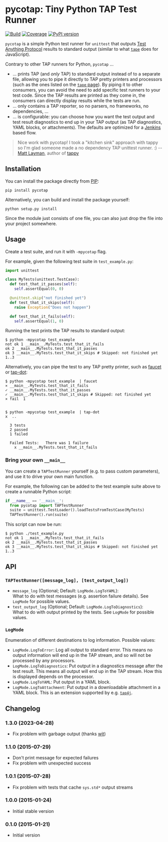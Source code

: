 # pycotap: Tiny Python TAP Test Runner

[![Build](https://github.com/remko/pycotap/actions/workflows/build.yml/badge.svg)](https://github.com/remko/pycotap/actions/workflows/build.yml)
[![Coverage](https://remko.github.io/pycotap/ci/coverage/coverage.svg)](https://remko.github.io/pycotap/ci/coverage)
[![PyPI
version](https://badge.fury.io/py/pycotap.svg)](https://badge.fury.io/py/pycotap)

`pycotap` is a simple Python test runner for `unittest` that outputs
[Test Anything Protocol](http://testanything.org) results to standard
output (similar to what [`tape`](https://www.npmjs.com/package/tape)
does for JavaScript).

Contrary to other TAP runners for Python, `pycotap` ...

- ... prints TAP (and *only* TAP) to standard output instead of to a
  separate file, allowing you to pipe it directly to TAP pretty printers
  and processors (such as the ones listed on the [`tape`
  page](https://www.npmjs.com/package/tape#pretty-reporters)). By piping
  it to other consumers, you can avoid the need to add specific test
  runners to your test code. Since the TAP results are printed as they
  come in, the consumers can directly display results while the tests
  are run.
- ... only contains a TAP reporter, so no parsers, no frameworks, no
  dependencies, ...
- ... is configurable: you can choose how you want the test output and
  test result diagnostics to end up in your TAP output (as TAP
  diagnostics, YAML blocks, or attachments). The defaults are optimized
  for a [Jenkins](http://jenkins-ci.org) based flow.

> Nice work with pycotap! I took a "kitchen sink" approach with tappy so
> I'm glad someone made a no dependency TAP unittest runner. :) -- [Matt
> Layman](http://www.mattlayman.com), author of
> [tappy](http://tappy.readthedocs.org/en/latest/)

## Installation

You can install the package directly from
[PIP](https://pypi.python.org):

    pip install pycotap

Alternatively, you can build and install the package yourself:

    python setup.py install

Since the module just consists of one file, you can also just drop the
file into your project somewhere.

## Usage

Create a test suite, and run it with `-mpycotap` flag.

For example, given the following test suite in `test_example.py`:

``` python
import unittest

class MyTests(unittest.TestCase):
  def test_that_it_passes(self):
    self.assertEqual(0, 0)

  @unittest.skip("not finished yet")
  def test_that_it_skips(self): 
    raise Exception("Does not happen")

  def test_that_it_fails(self):
    self.assertEqual(1, 0)
```

Running the test prints the TAP results to standard output:

    $ python -mpycotap test_example
    not ok 1 __main__.MyTests.test_that_it_fails
    ok 2 __main__.MyTests.test_that_it_passes
    ok 3 __main__.MyTests.test_that_it_skips # Skipped: not finished yet
    1..3

Alternatively, you can pipe the test to any TAP pretty printer, such as
[faucet](https://github.com/substack/faucet) or
[tap-dot](https://github.com/scottcorgan/tap-dot):

    $ python -mpycotap test_example  | faucet
    ⨯ __main__.MyTests.test_that_it_fails
    ✓ __main__.MyTests.test_that_it_passes
    ✓ __main__.MyTests.test_that_it_skips # Skipped: not finished yet
    ⨯ fail  1


    $ python -mpycotap test_example  | tap-dot 
    x  ..  

      3 tests
      2 passed
      1 failed  

      Failed Tests:   There was 1 failure
        x __main__.MyTests.test_that_it_fails

### Bring your own `__main__`

You can create a `TAPTestRunner` yourself (e.g. to pass custom
parameters), and use it to drive your own main function.

For example, the following can be added to the test example suite above
to create a runnable Python script:

``` python
if __name__ == '__main__':
  from pycotap import TAPTestRunner
  suite = unittest.TestLoader().loadTestsFromTestCase(MyTests)
  TAPTestRunner().run(suite)
```

This script can now be run:

    $ python ./test_example.py 
    not ok 1 __main__.MyTests.test_that_it_fails
    ok 2 __main__.MyTests.test_that_it_passes
    ok 3 __main__.MyTests.test_that_it_skips # Skipped: not finished yet
    1..3

## API

### `TAPTestRunner([message_log], [test_output_log])`

- `message_log` (Optional; Default: `LogMode.LogToYAML`):  
  What to do with test messages (e.g. assertion failure details). See
  `LogMode` for possible values.
- `test_output_log` (Optional; Default: `LogMode.LogToDiagnostics`):  
  What to do with output printed by the tests. See `LogMode` for
  possible values.

### `LogMode`

Enumeration of different destinations to log information. Possible
values:

- `LogMode.LogToError`: Log all output to standard error. This means no
  output information will end up in the TAP stream, and so will not be
  processed by any processors.
- `LogMode.LogToDiagnostics`: Put output in a diagnostics message after
  the test result. This means all output will end up in the TAP stream.
  How this is displayed depends on the processor.
- `LogMode.LogToYAML`: Put output in a YAML block.
- `LogMode.LogToAttachment`: Put output in a downloadable attachment in
  a YAML block. This is an extension supported by e.g.
  [`tap4j`](http://tap4j.org).

## Changelog

### 1.3.0 (2023-04-28)

- Fix problem with garbage output (thanks [wjt](https://github.com/wjt))

### 1.1.0 (2015-07-29)

- Don't print message for expected failures
- Fix problem with unexpected success

### 1.0.1 (2015-07-28)

- Fix problem with tests that cache `sys.std*` output streams

### 1.0.0 (2015-01-24)

- Initial stable version

### 0.1.0 (2015-01-21)

- Initial version
